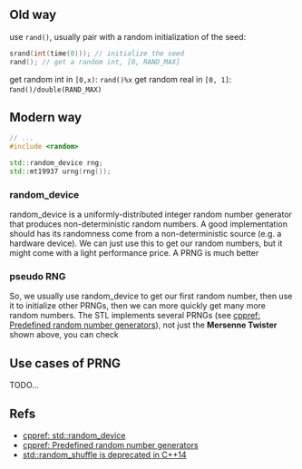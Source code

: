 
## Old way

use `rand()`, usually pair with a random initialization of the seed:

```c
srand(int(time(0))); // initialize the seed
rand(); // get a random int, [0, RAND_MAX]
```

get random int in `[0,x)`: `rand()%x`
get random real in `[0, 1]`: r`and()/double(RAND_MAX)`

## Modern way

```C++
// ...
#include <random>

std::random_device rng;
std::mt19937 urng(rng());
```

### random_device

random_device is a uniformly-distributed integer random number generator that produces non-deterministic random numbers.
A good implementation should has its randomness come from a non-deterministic source (e.g. a hardware device).
We can just use this to get our random numbers, but it might come with a light performance price. A PRNG is much better

### pseudo RNG

So, we usually use random_device to get our first random number, then use it to initialize other PRNGs, then we can more quickly get many more random numbers.
The STL implements several PRNGs (see [cppref: Predefined random number generators](https://en.cppreference.com/w/cpp/numeric/random)), not just the **Mersenne Twister** shown above, you can check

## Use cases of PRNG

TODO...

## Refs

* [cppref: std::random_device](https://en.cppreference.com/w/cpp/numeric/random/random_device)
* [cppref: Predefined random number generators](https://en.cppreference.com/w/cpp/numeric/random)
* [std::random_shuffle is deprecated in C++14](https://meetingcpp.com/blog/items/stdrandom_shuffle-is-deprecated.html)
